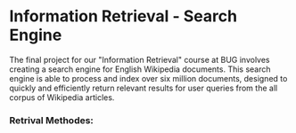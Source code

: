# Information Retrieval - Search Engine
The final project for our "Information Retrieval" course at BUG involves creating a search engine for English Wikipedia documents. This search engine is able to process and index over six million documents, designed to quickly and efficiently return relevant results for user queries from the all corpus of Wikipedia articles.
### Retrival Methodes:
